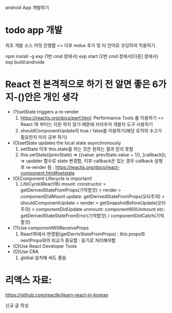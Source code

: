 android App 개발하기

# todo app 개발

최초 개발 소스 커밋 진행함
=> 이후 redux 추가 및 타 언어로 코딩하여 적용하기

npm install -g exp
(1번 cmd 창에서) exp start
(2번 cmd 창에서[다른] 창에서) exp build:androide

# React 전 본격적으로 하기 전 알면 좋은 6가지-()안은 개인 생각

- (?)setState triggers a re-render
  1. https://reactjs.org/docs/perf.html: Performance Tools 를 이용하기
     => React 16 부터는 지원 하지 않기 때문에 브라우저 개발자 도구 사용하기
  2. shouldComponentUpdate의 true / false를 이용하기(해당 로직의 수고가 필요한지 미리 공부 하기)
- (O)setState updates the local state asynchronously
  1. setState 이후 this.state를 하는 것은 원하는 결과 얻지 못함
  2. this.setState((prevState) => ({value: prevState.value + 1}), [callback]);
     => updater 함수로 state 변경함, 이후 callback은 있는 경우 callback 실행 후 re-render 됨
     : https://reactjs.org/docs/react-component.html#setstate
- (O)Component Lifecycle is important!
  1. LifeCycle(React16)
     mount: constructor > getDerivedStateFromProps(기억할것) > render > componentDidMount
     update: getDerivedStateFromProps(오타주의) > shouldComponentUpdate > render > getSnapshotBeforeUpdate(오타주의) > componentDidUpdate
     unmount: componentWillUnmount
     etc: getDerivedStateStateFromError(기억할것) / componentDidCatch(기억할것)
- (?)Use componentWillReceiveProps
  1. React16에서 변경됨(getDerrivStateFromProps)
     : this.props와 nextProps와의 비교가 중요함
     : 동기로 처리해야함
- (O)Use React Developer Tools
- (O)Use CRA
  1. global 설치해 써도 좋음

# 리액스 자료:

https://github.com/reactkr/learn-react-in-korean

신규 글 작성
